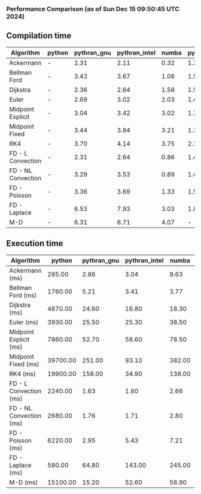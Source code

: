 ### Performance Comparison (as of Sun Dec 15 09:50:45 UTC 2024)
## Compilation time
Algorithm                 | python                    | pythran_gnu               | pythran_intel             | numba                     | pyccel_fortran_gnu        | pyccel_c_gnu              | pyccel_fortran_intel      | pyccel_c_intel           
------------------------- | ------------------------- | ------------------------- | ------------------------- | ------------------------- | ------------------------- | ------------------------- | ------------------------- | -------------------------
Ackermann                 | -                         | 2.31                      | 2.11                      | 0.32                      | 1.37                      | 1.34                      | 1.48                      | 1.45                     
Bellman Ford              | -                         | 3.43                      | 3.67                      | 1.08                      | 1.50                      | 1.51                      | 1.64                      | 1.59                     
Dijkstra                  | -                         | 2.36                      | 2.64                      | 1.58                      | 1.55                      | 1.55                      | 1.74                      | 1.80                     
Euler                     | -                         | 2.69                      | 3.02                      | 2.03                      | 1.47                      | 1.48                      | 1.63                      | 1.61                     
Midpoint Explicit         | -                         | 3.04                      | 3.42                      | 3.02                      | 1.73                      | 1.71                      | 1.85                      | 1.84                     
Midpoint Fixed            | -                         | 3.44                      | 3.84                      | 3.21                      | 1.76                      | 1.79                      | 1.92                      | 1.88                     
RK4                       | -                         | 3.70                      | 4.14                      | 3.75                      | 2.19                      | 2.13                      | 2.30                      | 2.24                     
FD - L Convection         | -                         | 2.31                      | 2.64                      | 0.86                      | 1.44                      | 1.41                      | 1.66                      | 1.54                     
FD - NL Convection        | -                         | 3.29                      | 3.53                      | 0.89                      | 1.46                      | 1.40                      | 1.65                      | 1.54                     
FD - Poisson              | -                         | 3.36                      | 3.69                      | 1.33                      | 1.56                      | 1.49                      | 2.90                      | 1.58                     
FD - Laplace              | -                         | 6.53                      | 7.93                      | 3.03                      | 1.88                      | 1.77                      | 2.16                      | 1.86                     
M-D                       | -                         | 6.31                      | 6.71                      | 4.07                      | -                         | -                         | -                         | -                        

## Execution time
Algorithm                 | python                    | pythran_gnu               | pythran_intel             | numba                     | pyccel_fortran_gnu        | pyccel_c_gnu              | pyccel_fortran_intel      | pyccel_c_intel           
------------------------- | ------------------------- | ------------------------- | ------------------------- | ------------------------- | ------------------------- | ------------------------- | ------------------------- | -------------------------
Ackermann (ms)            | 285.00                    | 2.86                      | 3.04                      | 9.63                      | 1.55                      | 1.54                      | 9.18                      | 4.76                     
Bellman Ford (ms)         | 1760.00                   | 5.21                      | 3.41                      | 3.77                      | 2.94                      | 3.66                      | -                         | 7.05                     
Dijkstra (ms)             | 4870.00                   | 24.60                     | 16.80                     | 18.30                     | 18.50                     | 38.10                     | -                         | 35.20                    
Euler (ms)                | 3930.00                   | 25.50                     | 25.30                     | 38.50                     | 15.10                     | 9.39                      | 13.80                     | 8.89                     
Midpoint Explicit (ms)    | 7860.00                   | 52.70                     | 58.60                     | 78.50                     | 22.70                     | 18.50                     | 15.70                     | 11.10                    
Midpoint Fixed (ms)       | 39700.00                  | 251.00                    | 93.10                     | 382.00                    | 75.50                     | 217.00                    | 57.20                     | 39.10                    
RK4 (ms)                  | 19900.00                  | 158.00                    | 34.90                     | 138.00                    | 35.50                     | 103.00                    | 38.50                     | 94.60                    
FD - L Convection (ms)    | 2240.00                   | 1.63                      | 1.60                      | 2.66                      | 1.64                      | 4.28                      | -                         | 1.79                     
FD - NL Convection (ms)   | 2680.00                   | 1.76                      | 1.71                      | 2.80                      | 1.84                      | 4.46                      | -                         | 1.74                     
FD - Poisson (ms)         | 6220.00                   | 2.95                      | 5.43                      | 7.21                      | 2.80                      | 5.35                      | -                         | 9.48                     
FD - Laplace (ms)         | 580.00                    | 64.80                     | 143.00                    | 245.00                    | 58.70                     | 209.00                    | -                         | 355.00                   
M-D (ms)                  | 15100.00                  | 15.20                     | 52.60                     | 58.90                     | -                         | -                         | -                         | -                        
